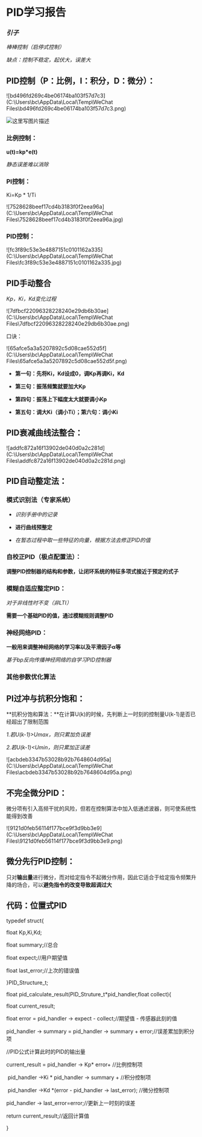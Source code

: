 # PID学习报告

### *引子*

*棒棒控制（启停式控制）*

*缺点：控制不稳定，起伏大，误差大*

## PID控制（P：比例，I：积分，D：微分）：

![bd496fd269c4be06174ba103f57d7c3](C:\Users\bc\AppData\Local\Temp\WeChat Files\bd496fd269c4be06174ba103f57d7c3.png)

![这里写图片描述](https://img-blog.csdn.net/20180712104043488?watermark/2/text/aHR0cHM6Ly9ibG9nLmNzZG4ubmV0L3FxXzI1MzUyOTgx/font/5a6L5L2T/fontsize/400/fill/I0JBQkFCMA==/dissolve/70)

### 比例控制：

**u(t)=kp*e(t)**

*静态误差难以消除*

### PI控制：

Ki=Kp * 1/Ti

![7528628beef17cd4b3183f0f2eea96a](C:\Users\bc\AppData\Local\Temp\WeChat Files\7528628beef17cd4b3183f0f2eea96a.jpg)

### PID控制：

![fc3f89c53e3e4887151c0101162a335](C:\Users\bc\AppData\Local\Temp\WeChat Files\fc3f89c53e3e4887151c0101162a335.jpg)

## PID手动整合

*Kp，Ki，Kd变化过程*

![7dfbcf22096328228240e29db6b30ae](C:\Users\bc\AppData\Local\Temp\WeChat Files\7dfbcf22096328228240e29db6b30ae.png)

口诀：

![65afce5a3a5207892c5d08cae552d5f](C:\Users\bc\AppData\Local\Temp\WeChat Files\65afce5a3a5207892c5d08cae552d5f.png)

* **第一句：先将Ki，Kd设成0，调Kp再调Ki，Kd**

* **第三句：振荡频繁就要加大Kp**

* **第四句：振荡上下幅度太大就要调小Kp**

* **第五句：调大Ki（调小Ti）；第六句：调小Ki**

## PID衰减曲线法整合：

![addfc872a16f13902de040d0a2c281d](C:\Users\bc\AppData\Local\Temp\WeChat Files\addfc872a16f13902de040d0a2c281d.png)

## PID自动整定法：

### 模式识别法（专家系统）

* *识别手册中的记录* 

* **进行曲线预整定**

* *在暂态过程中取一些特征的向量，根据方法去修正PID的值*

### 自校正PID（极点配置法）：

**调整PID控制器的结构和参数，让闭环系统的特征多项式接近于预定的式子**

### 模糊自适应整定PID：

*对于非线性时不变（非LTI）*

**需要一个基础PID的值，通过模糊规则调整PID**

### 神经网络PID：

**一般用来调整神经网络的学习率以及平滑因子α等**

*基于bp反向传播神经网络的自学习PID控制器*

### 其他参数优化算法

## PI过冲与抗积分饱和：

**抗积分饱和算法：**在计算U(k)的时候，先判断上一时刻的控制量U(k-1)是否已经超出了限制范围

*1.若U(k-1)>Umax，则只累加负误差*

*2.若U(k-1)<Umin，则只累加正误差*

![acbdeb3347b53028b92b7648604d95a](C:\Users\bc\AppData\Local\Temp\WeChat Files\acbdeb3347b53028b92b7648604d95a.png)

## 不完全微分PID：

微分项有引入高频干扰的风险，但若在控制算法中加入低通滤波器，则可使系统性能得到改善

![9121d0feb56114f177bce9f3d9bb3e9](C:\Users\bc\AppData\Local\Temp\WeChat Files\9121d0feb56114f177bce9f3d9bb3e9.png)

## 微分先行PID控制：

只对**输出量**进行微分，而对给定指令不起微分作用，因此它适合于给定指令频繁升降的场合，可以**避免指令的改变导致超调过大**

## 代码：位置式PID

typedef struct{

float Kp,Ki,Kd;

float summary;//总合

float expect;//用户期望值

float last_error;//上次的错误值

}PID_Structure_t;

float pid_calculate_result(PID_Struture_t*pid_handler,float collect){

float current_result;

float error = pid_handler -> expect - collect;//期望值 - 传感器此刻的值

pid_handler -> summary = pid_handler -> summary + error;//误差累加到积分项

//PID公式计算此时的PID的输出量

current_result = pid_handler -> Kp* error+ //比例控制项

​                             pid_handler ->Ki * pid_handler -> summary + //积分控制项

​                             pid_handler ->Kd *(error - pid_handler -> last_error); //微分控制项

pid_handler -> last_error=error;//更新上一时刻的误差

return current_result;//返回计算值

}

